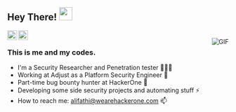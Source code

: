 
<!--
**alifathi-h1/alifathi-h1** is a ✨ _special_ ✨ repository because its `README.md` (this file) appears on your GitHub profile.

Here are some ideas to get you started:

- 🔭 I’m currently working on ...
- 🌱 I’m currently learning ...
- 👯 I’m looking to collaborate on ...
- 🤔 I’m looking for help with ...
- 💬 Ask me about ...
- 📫 How to reach me: ...
- 😄 Pronouns: ...
- ⚡ Fun fact: ...
-->

## Hey There! <img src="https://raw.githubusercontent.com/iampavangandhi/iampavangandhi/master/gifs/Hi.gif" width="30px"></h2>

<a href="https://twitter.com/owh_itworks">
  <img align="left" alt="Ali Fathi's Twitter" width="22px" src="https://cdn.jsdelivr.net/npm/simple-icons@v3/icons/twitter.svg" />
</a>
<a href="https://my.linkedin.com/in/ali-fathi-sawehli-590038118">
  <img align="left" alt="Ali Fathi's Linkdein" width="22px" src="https://cdn.jsdelivr.net/npm/simple-icons@v3/icons/linkedin.svg" />
</a>
<br />
<img align="right" alt="GIF" src="https://media.giphy.com/media/o0vwzuFwCGAFO/giphy.gif" />

### This is me and my codes.
- I'm a Security Researcher and Penetration tester 👨🏻‍💻 
- Working at Adjust as a Platform Security Engineer 🔭 
- Part-time bug bounty hunter at HackerOne 🌱
- Developing some side security projects and automating stuff ⚡ 
- How to reach me: alifathi@wearehackerone.com 📫
